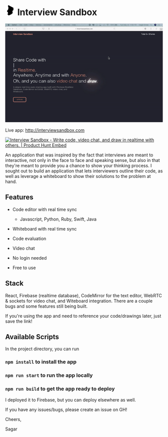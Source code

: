 # ![Chad](./client/public/chad.png) Interview Sandbox

![Flow](./client/public/Final.gif)

Live app: http://interviewsandbox.com

<a href="https://www.producthunt.com/posts/interview-sandbox?utm_source=badge-featured&utm_medium=badge&utm_souce=badge-interview-sandbox" target="_blank"><img src="https://api.producthunt.com/widgets/embed-image/v1/featured.svg?post_id=203837&theme=light" alt="Interview Sandbox - Write code, video chat, and draw in realtime with others. | Product Hunt Embed" style="width: 250px; height: 54px;" width="250px" height="54px" /></a>

An application that was inspired by the fact that interviews are meant to interactive, not only in the face to face and speaking sense, but also in that they're meant to provide you a chance to show your thinking process. I sought out to build an application that lets interviewers outline their code, as well as leverage a whiteboard to show their solutions to the problem at hand.

## Features

- Code editor with real time sync

  - Javascript, Python, Ruby, Swift, Java

- Whiteboard with real time sync
- Code evaluation
- Video chat
- No login needed
- Free to use

## Stack

React, Firebase (realtime database), CodeMirror for the text editor, WebRTC & sockets for video chat, and Witeboard integration. There are a couple bugs and some features still being built.

If you're using the app and need to reference your code/drawings later, just save the link!

## Available Scripts

In the project directory, you can run

### `npm install` to install the app

### `npm run start` to run the app locally

### `npm run build` to get the app ready to deploy

I deployed it to Firebase, but you can deploy elsewhere as well.

If you have any issues/bugs, please create an issue on GH!

Cheers,

Sagar

